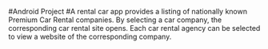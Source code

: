 #Android Project
#A rental car app provides a listing of nationally known Premium Car Rental companies. By selecting a car company, the corresponding car rental site opens. Each car rental agency can be selected to view a website of the corresponding company.
